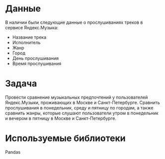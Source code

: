 # Данные
В наличии были следующие данные о прослушиваниях треков в сервисе Яндекс.Музыка:
* Название трека
* Исполнитель
* Жанр
* Город
* День прослушивания
* Время прослушивания

# Задача
Провести сравнение музыкальных предпочтений у пользователей Яндекс.Музыки, проживающих в Москве и Санкт-Петербурге. Сравнить прослушивания в понедельник, среду и пятницу по городам, а также сравнить жанры, которые слушают пользователи утром в понедельник и вечером в пятницу в Москве и Санкт-Петербурге.

# Используемые библиотеки
Pandas
